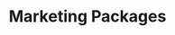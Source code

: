 ---
title: "Marketing Packages"
description: "Reach thousands of Latinx in Tech across the US by purchasing a marketing package for Techqueria's newsletter or social media platforms. 📨"
image: "/assets/img/support-us/event-packages/_index.jpg"
---